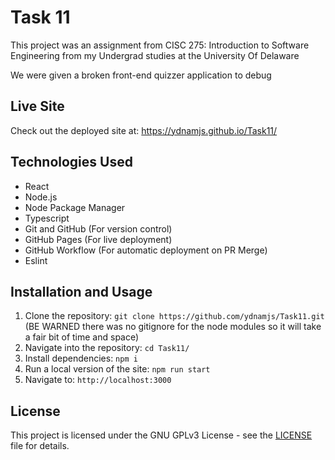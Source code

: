 # Task 11
This project was an assignment from CISC 275: Introduction to Software Engineering from my Undergrad studies at the University Of Delaware

We were given a broken front-end quizzer application to debug

## Live Site
Check out the deployed site at: https://ydnamjs.github.io/Task11/

## Technologies Used
- React
- Node.js
- Node Package Manager
- Typescript
- Git and GitHub (For version control)
- GitHub Pages (For live deployment)
- GitHub Workflow (For automatic deployment on PR Merge)
- Eslint

## Installation and Usage
1. Clone the repository: `git clone https://github.com/ydnamjs/Task11.git` (BE WARNED there was no gitignore for the node modules so it will take a fair bit of time and space)
2. Navigate into the repository: `cd Task11/`
3. Install dependencies: `npm i`
4. Run a local version of the site: `npm run start`
5. Navigate to: `http://localhost:3000`

## License
This project is licensed under the GNU GPLv3 License - see the [LICENSE](LICENSE) file for details.
